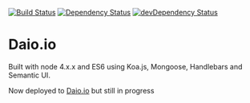 [![Build Status](https://travis-ci.org/Daveloper87/daio.io.svg)](https://travis-ci.org/Daveloper87/daio.io)
[![Dependency Status](https://img.shields.io/david/Daveloper87/daio.io.svg)](https://david-dm.org/daveloper87/daio.io)
[![devDependency Status](https://img.shields.io/david/dev/Daveloper87/daio.io.svg)](https://david-dm.org/daveloper87/daio.io#info=devDependencies)


# Daio.io

Built with node 4.x.x and ES6 using Koa.js, Mongoose, Handlebars and Semantic UI.

Now deployed to [Daio.io](http://www.daio.io) but still in progress
